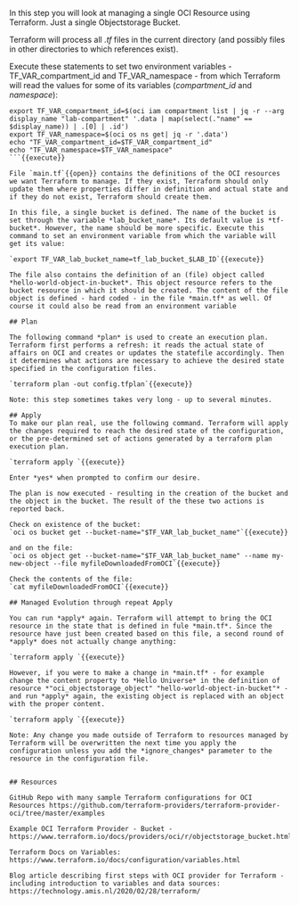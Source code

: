 In this step you will look at managing a single OCI Resource using Terraform. Just a single Objectstorage Bucket.

Terraform will process all *.tf* files in the current directory (and possibly files in other directories to which references exist).

Execute these statements to set two environment variables -TF_VAR_compartment_id and TF_VAR_namespace - from which Terraform will read the values for some of its variables (*compartment_id* and *namespace*):
```
export TF_VAR_compartment_id=$(oci iam compartment list | jq -r --arg display_name "lab-compartment" '.data | map(select(."name" == $display_name)) | .[0] | .id')
export TF_VAR_namespace=$(oci os ns get| jq -r '.data')
echo "TF_VAR_compartment_id=$TF_VAR_compartment_id"
echo "TF_VAR_namespace=$TF_VAR_namespace"
```{{execute}}

File `main.tf`{{open}} contains the definitions of the OCI resources we want Terraform to manage. If they exist, Terraform should only update them where properties differ in definition and actual state and if they do not exist, Terraform should create them.

In this file, a single bucket is defined. The name of the bucket is set through the variable *lab_bucket_name*. Its default value is *tf-bucket*. However, the name should be more specific. Execute this command to set an environment variable from which the variable will get its value:

`export TF_VAR_lab_bucket_name=tf_lab_bucket_$LAB_ID`{{execute}}

The file also contains the definition of an (file) object called *hello-world-object-in-bucket*. This object resource refers to the bucket resource in which it should be created. The content of the file object is defined - hard coded - in the file *main.tf* as well. Of course it could also be read from an environment variable

## Plan

The following command *plan* is used to create an execution plan. Terraform first performs a refresh: it reads the actual state of affairs on OCI and creates or updates the statefile accordingly. Then it determines what actions are necessary to achieve the desired state specified in the configuration files.

`terraform plan -out config.tfplan`{{execute}}

Note: this step sometimes takes very long - up to several minutes.

## Apply 
To make our plan real, use the following command. Terraform will apply the changes required to reach the desired state of the configuration, or the pre-determined set of actions generated by a terraform plan execution plan.

`terraform apply `{{execute}}

Enter *yes* when prompted to confirm our desire.

The plan is now executed - resulting in the creation of the bucket and the object in the bucket. The result of the these two actions is reported back.

Check on existence of the bucket:
`oci os bucket get --bucket-name="$TF_VAR_lab_bucket_name"`{{execute}}

and on the file:
`oci os object get --bucket-name="$TF_VAR_lab_bucket_name" --name my-new-object --file myfileDownloadedFromOCI`{{execute}}

Check the contents of the file:
`cat myfileDownloadedFromOCI`{{execute}}

## Managed Evolution through repeat Apply 

You can run *apply* again. Terraform will attempt to bring the OCI resource in the state that is defined in fule *main.tf*. Since the resource have just been created based on this file, a second round of *apply* does not actually change anything:

`terraform apply `{{execute}}

However, if you were to make a change in *main.tf* - for example change the content property to *Hello Universe* in the definition of resource *"oci_objectstorage_object" "hello-world-object-in-bucket"* - and run *apply* again, the existing object is replaced with an object with the proper content.

`terraform apply `{{execute}}

Note: Any change you made outside of Terraform to resources managed by Terraform will be overwritten the next time you apply the configuration unless you add the *ignore_changes* parameter to the resource in the configuration file.


## Resources

GitHub Repo with many sample Terraform configurations for OCI Resources https://github.com/terraform-providers/terraform-provider-oci/tree/master/examples 

Example OCI Terraform Provider - Bucket - https://www.terraform.io/docs/providers/oci/r/objectstorage_bucket.html

Terraform Docs on Variables: https://www.terraform.io/docs/configuration/variables.html 

Blog article describing first steps with OCI provider for Terraform - including introduction to variables and data sources: https://technology.amis.nl/2020/02/28/terraform/ 
